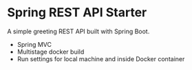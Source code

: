 # Spring REST API Starter

A simple greeting REST API built with Spring Boot.

- Spring MVC
- Multistage docker build
- Run settings for local machine and inside Docker container